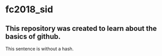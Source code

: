 # fc2018_sid

## This repository was created to learn about the basics of github.

This sentence is without a hash.
